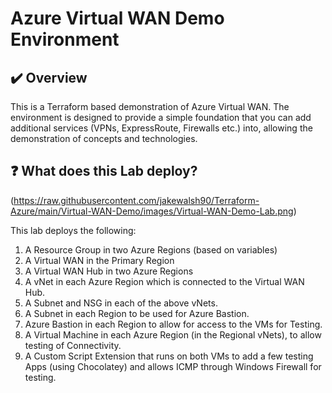 # Azure Virtual WAN Demo Environment

## :heavy_check_mark: Overview
This is a Terraform based demonstration of Azure Virtual WAN. The environment is designed to provide a simple foundation that you can add additional services (VPNs, ExpressRoute, Firewalls etc.) into, allowing the demonstration of concepts and technologies. 

## :question: What does this Lab deploy?

(https://raw.githubusercontent.com/jakewalsh90/Terraform-Azure/main/Virtual-WAN-Demo/images/Virtual-WAN-Demo-Lab.png)

This lab deploys the following:
1. A Resource Group in two Azure Regions (based on variables)
2. A Virtual WAN in the Primary Region
3. A Virtual WAN Hub in two Azure Regions
4. A vNet in each Azure Region which is connected to the Virtual WAN Hub.
6. A Subnet and NSG in each of the above vNets.
7. A Subnet in each Region to be used for Azure Bastion.  
8. Azure Bastion in each Region to allow for access to the VMs for Testing. 
9. A Virtual Machine in each Azure Region (in the Regional vNets), to allow testing of Connectivity. 
10. A Custom Script Extension that runs on both VMs to add a few testing Apps (using Chocolatey) and allows ICMP through Windows Firewall for testing. 
